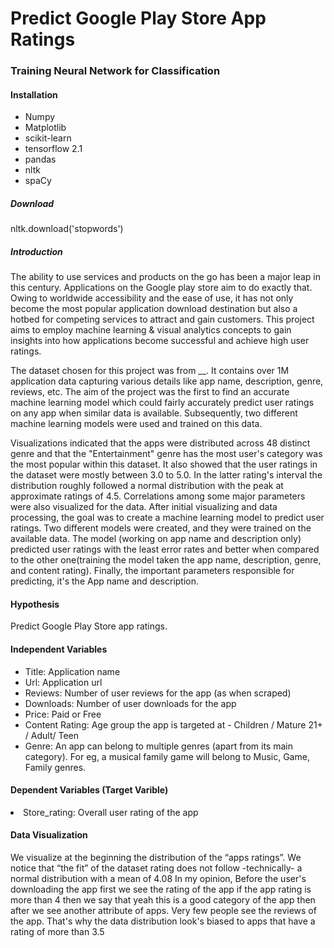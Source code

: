 # Predict Google Play Store App Ratings
<h3>Training Neural Network for Classification</h3>

<h4>Installation</h4>

<ul>
<li>Numpy</li>
<li>Matplotlib</li>
<li>scikit-learn</li>
<li>tensorflow 2.1</li>
<li>pandas </li>
<li>nltk</li>
<li>spaCy</li> 
</ul>

<h5>Download</h5>
nltk.download('stopwords') 

<h5>Introduction</h5>

<p>The ability to use services and products on the go has been a major leap in this century. Applications on the Google play store aim to do exactly that. Owing to worldwide accessibility and the ease of use, it has not only become the most popular application download destination but also a hotbed for competing services to attract and gain customers. This project aims to employ machine learning & visual analytics concepts to gain insights into how applications become successful and achieve high user ratings.</p>

<p>The dataset chosen for this project was from __. It contains over 1M application data capturing various details like app name, description, genre, reviews, etc. The aim of the  project was the first to find an accurate machine learning model which could fairly accurately predict user ratings on any app when similar data is available. Subsequently, two different machine learning models were used and trained on this data.</p>

<p>Visualizations indicated that the apps were distributed across 48 distinct genre and that the  "Entertainment"  genre has the most user's category was the most popular within this dataset. It also showed that the user ratings in the dataset were mostly between 3.0 to 5.0. In the latter rating's interval the distribution roughly followed a normal distribution with the peak at approximate ratings of 4.5. Correlations among some major parameters were also visualized for the data. After initial visualizing and data processing, the goal was to create a machine learning model to predict user ratings. Two different models were created, and they were trained on the available data. The model (working on app name and description only) predicted user ratings with the least error rates and better when compared to the other one(training the model taken the app name, description, genre, and content rating). Finally, the important parameters responsible for predicting, it's the App name and description.</p>


<h4>Hypothesis</h4>
Predict Google Play Store app ratings.
  
<h4> Independent Variables</h4>
<ul>
<li>Title: Application name</li>
<li>Url: Application url</li>
<li>Reviews: Number of user reviews for the app (as when scraped)</li>
<li>Downloads: Number of user downloads for the app</li>
<li>Price: Paid or Free</li>
<li>Content Rating: Age group the app is targeted at - Children / Mature 21+ / Adult/ Teen</li>
<li>Genre: An app can belong to multiple genres (apart from its main category). For eg, a musical family game will belong to Music, Game, Family genres.</li>
</ul>

<h4>Dependent Variables (Target Varible)</h4>
  <li>Store_rating: Overall user rating of the app </li>
  
  
<h4>Data Visualization</h4>
<p>We visualize at the beginning the distribution of the “apps ratings”. We notice that “the fit” of the dataset rating does not follow -technically- a normal distribution with a mean of 4.08
In my opinion, Before the user's downloading the app first we see the rating of the app if the app rating is more than 4 then we say that yeah this is a good category of the app then after we see another attribute of apps. Very few people see the reviews of the app.
That's why the data distribution look's biased to apps that have a rating of more than 3.5</p>


